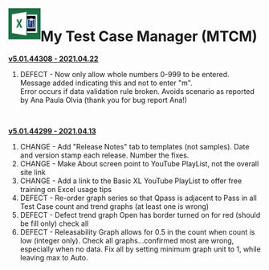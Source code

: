 <img align="left" src="https://github.com/DataResearchLabs/my_test_case_manager/blob/main/img/application_icon.png" width="64px">

# My Test Case Manager (MTCM) 


<ins>**v5.01.44308  -  2021.04.22**</ins><br>
1. DEFECT - Now only allow whole numbers 0-999 to be entered.  Message added indicating this and not to enter "m".<br>
   Error occurs if data validation rule broken.  Avoids scenario as reported by Ana Paula Olvia (thank you for bug report Ana!)<br>
<br>


<ins>**v5.01.44299  -  2021.04.13**</ins><br>
1. CHANGE - Add "Release Notes" tab to templates (not samples).  Date and version stamp each release.  Number the fixes.<br>
2. CHANGE - Make About screen point to YouTube PlayList, not the overall site link<br>
3. CHANGE - Add a link to the Basic XL YouTube PlayList to offer free training on Excel usage tips<br>
4. DEFECT - Re-order graph series so that Qpass is adjacent to Pass in all Test Case count and trend graphs (at least one is wrong)<br>
5. DEFECT - Defect trend graph Open has border turned on for red (should be fill only) check all<br>
6. DEFECT - Releasability Graph allows for 0.5 in the count when count is low (integer only).  Check all graphs…confirmed most are wrong, especially when no data.  Fix all by setting minimum graph unit to 1, while leaving max to Auto.<br>
<br>
